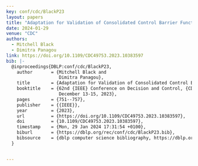 ```yaml
---
key: conf/cdc/BlackP23
layout: papers
title: "Adaptation for Validation of Consolidated Control Barrier Functions."
date: 2024-01-29
venue: "CDC"
authors:
  - Mitchell Black
  - Dimitra Panagou
link: https://doi.org/10.1109/CDC49753.2023.10383597
bib: |-
  @inproceedings{DBLP:conf/cdc/BlackP23,
    author       = {Mitchell Black and
                    Dimitra Panagou},
    title        = {Adaptation for Validation of Consolidated Control Barrier Functions},
    booktitle    = {62nd {IEEE} Conference on Decision and Control, {CDC} 2023, Singapore,
                    December 13-15, 2023},
    pages        = {751--757},
    publisher    = {{IEEE}},
    year         = {2023},
    url          = {https://doi.org/10.1109/CDC49753.2023.10383597},
    doi          = {10.1109/CDC49753.2023.10383597},
    timestamp    = {Mon, 29 Jan 2024 17:31:54 +0100},
    biburl       = {https://dblp.org/rec/conf/cdc/BlackP23.bib},
    bibsource    = {dblp computer science bibliography, https://dblp.org}
  }


---
```

